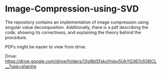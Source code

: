 # Image-Compression-using-SVD

The repository contains an implementation of image compression using singular value decomposition.
Additionally, there is a pdf describing the code, showing its correctness, and explaining the 
theory behind the procedure. 

PDFs might be easier to view from drive.

Drive: https://drive.google.com/drive/folders/12g9blSfxkuYnipv5UkYQ367o1O8ICL__?usp=sharing
